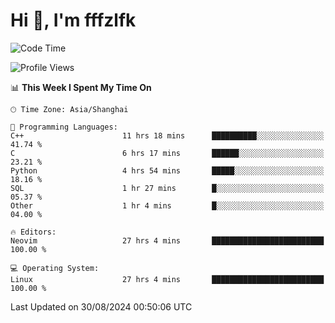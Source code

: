 # Hi 👋, I'm fffzlfk

<!--START_SECTION:waka-->
![Code Time](http://img.shields.io/badge/Code%20Time-960%20hrs%2049%20mins-blue)

![Profile Views](http://img.shields.io/badge/Profile%20Views-0-blue)

📊 **This Week I Spent My Time On** 

```text
🕑︎ Time Zone: Asia/Shanghai

💬 Programming Languages: 
C++                      11 hrs 18 mins      ██████████░░░░░░░░░░░░░░░   41.74 % 
C                        6 hrs 17 mins       ██████░░░░░░░░░░░░░░░░░░░   23.21 % 
Python                   4 hrs 54 mins       █████░░░░░░░░░░░░░░░░░░░░   18.16 % 
SQL                      1 hr 27 mins        █░░░░░░░░░░░░░░░░░░░░░░░░   05.37 % 
Other                    1 hr 4 mins         █░░░░░░░░░░░░░░░░░░░░░░░░   04.00 % 

🔥 Editors: 
Neovim                   27 hrs 4 mins       █████████████████████████   100.00 % 

💻 Operating System: 
Linux                    27 hrs 4 mins       █████████████████████████   100.00 % 
```


 Last Updated on 30/08/2024 00:50:06 UTC
<!--END_SECTION:waka-->
